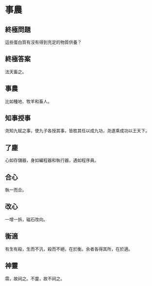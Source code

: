 # 事農

## 終極問題

這些蛋白質有沒有得到充足的物質供養？

## 終極答案

法天畜之。

## 事農

比如種地、牧羊和畜人。

## 知事授事

尧知九赋之事，使九子各授其事，皆胜其任以成九功，尧遂乘成功以王天下。

## 了塵

心如存儲器，身如編程器和執行器，遇如程序員。

## 合心

執一而合。

## 改心

一增一拆，磁石改向。

## 衡適

有生有殺，生而不汎，殺而不絕，在於衡。余者各得其所，在於適。

## 神靈

霛，故祠之。不靈，故不祠之。
